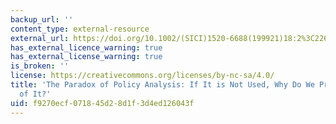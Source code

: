 ```yaml
---
backup_url: ''
content_type: external-resource
external_url: https://doi.org/10.1002/(SICI)1520-6688(199921)18:2%3C226::AID-PAM2%3E3.0.CO;2-J
has_external_licence_warning: true
has_external_license_warning: true
is_broken: ''
license: https://creativecommons.org/licenses/by-nc-sa/4.0/
title: 'The Paradox of Policy Analysis: If It is Not Used, Why Do We Produce So Much
  of It?'
uid: f9270ecf-0718-45d2-8d1f-3d4ed126043f
---
```

